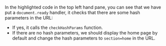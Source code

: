 In the highlighted code in the top left hand pane, you can see that we have put a `document.ready` handler, it checks that there are some hash parameters in the URL: 
- If yes, it calls the `checkHashParams` function. 
- If there are no hash parameters, we should display the home page by default and change the hash parameters to `section=home` in the URL.
